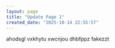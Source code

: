 ```yaml
---
layout: page
title: "Update Page 1"
created_date: "2025-10-14 22:55:57"
---
```


ahodsgl vxkhytu xwcnjou dhbfppz fakezzt 
